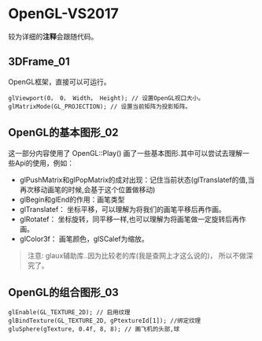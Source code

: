 # OpenGL-VS2017
 较为详细的**注释**会跟随代码。
 
## 3DFrame_01
 OpenGL框架，直接可以可运行。  
 
    glViewport(0， 0， Width， Height); // 设置OpenGL视口大小。
    glMatrixMode(GL_PROJECTION); // 设置当前矩阵为投影矩阵。
 
## OpenGL的基本图形_02
 这一部分内容使用了 OpenGL::Play() 画了一些基本图形.其中可以尝试去理解一些Api的使用，例如：
 
+ glPushMatrix和glPopMatrix的成对出现：记住当前状态(glTranslatef的值,当再次移动画笔的时候,会基于这个位置做移动)
+ glBegin和glEnd的作用：画笔类型
+ glTranslatef： 坐标平移，可以理解为将我们的画笔平移后再作画。
+ glRotatef： 坐标旋转，同平移一样,也可以理解为将画笔做一定旋转后再作画。
+ glColor3f： 画笔颜色，glSCalef为缩放。

>注意: glaux辅助库..因为比较老的库(我是查网上才这么说的)， 所以不做深究了。  

##  OpenGL的组合图形_03
    glEnable(GL_TEXTURE_2D); // 启用纹理
    glBindTexture(GL_TEXTURE_2D, gPtextureId[1]); //绑定纹理
    gluSphere(gTexture, 0.4f, 8, 8); // 画飞机的头部,球